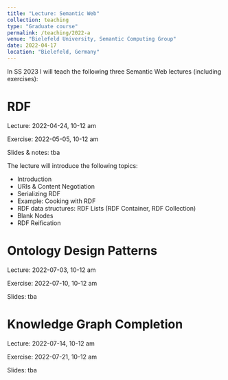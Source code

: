 ```yaml
---
title: "Lecture: Semantic Web"
collection: teaching
type: "Graduate course"
permalink: /teaching/2022-a
venue: "Bielefeld University, Semantic Computing Group"
date: 2022-04-17
location: "Bielefeld, Germany"
---
```


In SS 2023 I will teach the following three Semantic Web lectures (including exercises):

RDF 
======
Lecture: 2022-04-24, 10-12 am

Exercise: 2022-05-05, 10-12 am

Slides & notes: tba

The lecture will introduce the following topics:
* Introduction    
* URIs & Content Negotiation
* Serializing RDF
* Example: Cooking with RDF
* RDF data structures: RDF Lists (RDF Container, RDF Collection)
* Blank Nodes
* RDF Reification



Ontology Design Patterns 
======
Lecture: 2022-07-03, 10-12 am

Exercise: 2022-07-10, 10-12 am

Slides: tba


Knowledge Graph Completion 
======
Lecture: 2022-07-14, 10-12 am

Exercise: 2022-07-21, 10-12 am

Slides: tba